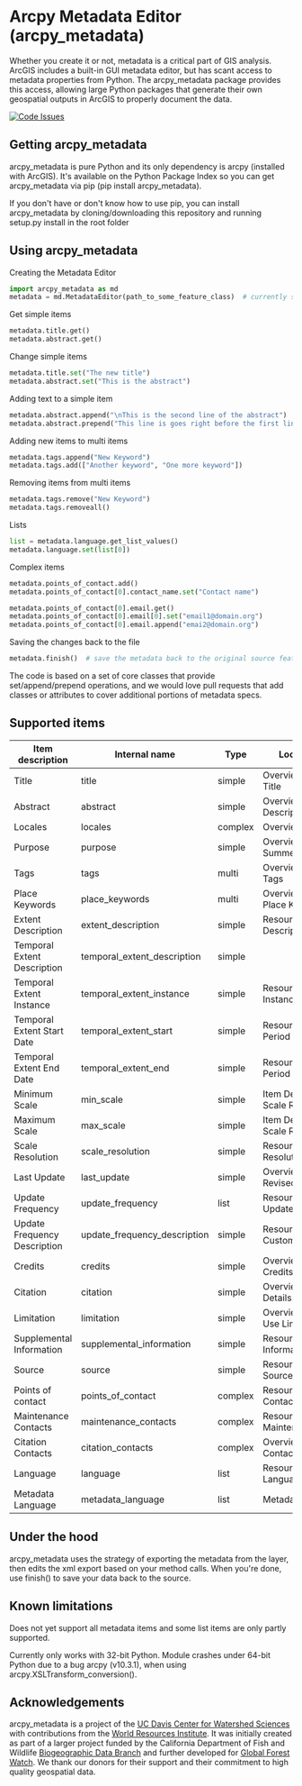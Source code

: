 Arcpy Metadata Editor (arcpy_metadata)
==============
Whether you create it or not, metadata is a critical part of GIS analysis. ArcGIS includes a built-in GUI metadata editor, but has scant access to metadata properties from Python. The arcpy_metadata package provides this access, allowing large Python packages that generate their own geospatial outputs in ArcGIS to properly document the data.

[![Code Issues](https://www.quantifiedcode.com/api/v1/project/64d5bf20bff54d8a9fb940f2bfe4642c/badge.svg)](https://www.quantifiedcode.com/app/project/64d5bf20bff54d8a9fb940f2bfe4642c)

Getting arcpy_metadata
----------------------
arcpy_metadata is pure Python and its only dependency is arcpy (installed with ArcGIS). It's available on the Python Package Index so you can get arcpy_metadata via pip (pip install arcpy_metadata).
 
If you don't have or don't know how to use pip, you can install arcpy_metadata by cloning/downloading this repository and running setup.py install in the root folder

Using arcpy_metadata
--------------------

Creating the Metadata Editor

```python
import arcpy_metadata as md
metadata = md.MetadataEditor(path_to_some_feature_class)  # currently supports Shapefiles, FeatureClasses, RasterDatasets and Layers
```

Get simple items

```python
metadata.title.get()
metadata.abstract.get()
```

Change simple items

```python
metadata.title.set("The new title")
metadata.abstract.set("This is the abstract")
```

Adding text to a simple item

```python
metadata.abstract.append("\nThis is the second line of the abstract")
metadata.abstract.prepend("This line is goes right before the first line\n")
```

Adding new items to multi items

```python
metadata.tags.append("New Keyword")
metadata.tags.add(["Another keyword", "One more keyword"])
```

Removing items from multi items

```python
metadata.tags.remove("New Keyword")
metadata.tags.removeall()
```

Lists

```python
list = metadata.language.get_list_values()
metadata.language.set(list[0])
```

Complex items

```python
metadata.points_of_contact.add()
metadata.points_of_contact[0].contact_name.set("Contact name")

metadata.points_of_contact[0].email.get()
metadata.points_of_contact[0].email[0].set("email1@domain.org")
metadata.points_of_contact[0].email.append("emai2@domain.org")
```

Saving the changes back to the file

```python
metadata.finish()  # save the metadata back to the original source feature class and cleanup. Without calling finish(), your edits are NOT saved!
```
The code is based on a set of core classes that provide set/append/prepend operations, and we would love pull requests that add classes or attributes to cover additional portions of metadata specs.


Supported items
---------------

|Item description|Internal name|Type|Location in ArcCatalog|Path in ArcGIS XML file|
|---|---|---|---|---|
|Title|title|simple|Overview/ Item Description/ Title|dataIdInfo/idCitation/resTitle|
|Abstract|abstract|simple|Overview/ Item Description/ Description|dataIdInfo/idAbs|
|Locales|locales|complex|Overview/Locales/#language/..|Esri/locales/locale|
|Purpose|purpose|simple|Overview/ Item Description/ Summery|dataIdInfo/idPurp|
|Tags|tags|multi|Overview/ Item Description/ Tags|dataIdInfo/searchKeys/keyword|
|Place Keywords|place_keywords|multi|Overview/ Topics & Keywords/ Place Keyword|dataIdInfo/placeKeys/keyword|
|Extent Description|extent_description|simple|Resource/ Extents/ Extent/ Description|dataIdInfo/dataExt/exDesc|
|Temporal Extent Description|temporal_extent_description|simple|   |dataIdInfo/dataExt/tempDesc|
|Temporal Extent Instance|temporal_extent_instance|simple|Resource/ Extents/ Temporal Instance Extent/ Instance Date|dataIdInfo/dataExt/tempEle/exTemp/TM_Instant/tmPosition|
|Temporal Extent Start Date|temporal_extent_start|simple|Resource/ Extents/ Temporal Period Extent/ Begin Date|dataIdInfo/dataExt/tempEle/exTemp/TM_Period/tmBegin|
|Temporal Extent End Date|temporal_extent_end|simple|Resource/ Extents/ Temporal Period Extent/ End Date|dataIdInfo/dataExt/tempEle/exTemp/TM_Period/tmEnd|
|Minimum Scale|min_scale|simple|Item Description/ Appropriate Scale Range/ Min Scale|Esri/scaleRange/minScale|
|Maximum Scale|max_scale|simple|Item Description/ Appropriate Scale Range/ Max Scale|Esri/scaleRange/maxScale|
|Scale Resolution|scale_resolution|simple|Resource/ Details/ Scale Resolution|dataIdInfo/dataScale/equScale/rfDenom|
|Last Update|last_update|simple|Overview/ Citation/ Dates/ Revised|dataIdInfo/idCitation/date/reviseDate|
|Update Frequency|update_frequency|list|Resource/ Maintenance/ Update Frequency|dataIdInfo/resMaint/maintFreq/MaintFreqCd|
|Update Frequency Description|update_frequency_description|simple|Resource/ Maintenance/ Custom Frequency|dataIdInfo/resMaint/usrDefFreq/duration|
|Credits|credits|simple|Overview/ Item Description/ Credits|dataIdInfo/idCredit|
|Citation|citation|simple|Overview/ Citation/ Other Details|dataIdInfo/idCitation/otherCitDet|
|Limitation|limitation|simple|Overview/ Item Description/ Use Limitation|dataIdInfo/resConst/Consts/useLimit|
|Supplemental Information|supplemental_information|simple|Resource/ Supplemental Information|dataIdInfo/suppInfo|
|Source|source|simple|Resource/ Lineage/ Data Source/ Source Description|dqInfo/dataLineage/dataSource/srcDesc|
|Points of contact|points_of_contact|complex|Resource/ Details/ Points of Contact/ Contact/...|dataIdInfo/idPoC|
|Maintenance Contacts|maintenance_contacts|complex|Resource/ Maintenance/ Maintenance Contact/...|dataIdInfo/maintCont|
|Citation Contacts|citation_contacts|complex|Overview/ Citation Contact/ Contact/...|dataIdInfo/idCitation/citRespParty|
|Language|language|list|Resource/ Detail/ Languages/ Language|dataIdInfo/dataLang|
|Metadata Language|metadata_language|list|Metadata/ Detail/ Language|dataIdInfo/mdLang|



Under the hood
---------------
arcpy_metadata uses the strategy of exporting the metadata from the layer, then edits the xml export based on your method calls. When you're done, use finish() to save your data back to the source.


Known limitations
---------------
Does not yet support all metadata items and some list items are only partly supported.

Currently only works with 32-bit Python. Module crashes under 64-bit Python due to a bug arcpy (v10.3.1), when using arcpy.XSLTransform_conversion().


Acknowledgements
----------------
arcpy_metadata is a project of the [UC Davis Center for Watershed Sciences](https://watershed.ucdavis.edu) with contributions from the [World Resources Institute](www.wri.org). It was initially created as part of a larger project funded by the California Department of Fish and Wildlife [Biogeographic Data Branch](http://www.dfg.ca.gov/biogeodata/) and further developed for [Global Forest Watch](www.globalforestwatch.org). We thank our donors for their support and their commitment to high quality geospatial data.
